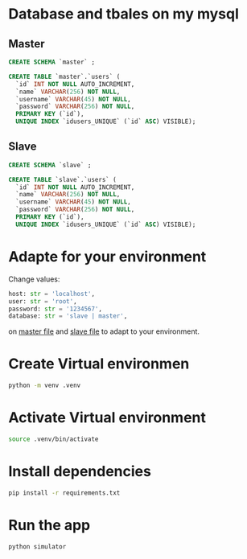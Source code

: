 # Database and tbales on my mysql
## Master
```sql
CREATE SCHEMA `master` ;

CREATE TABLE `master`.`users` (
  `id` INT NOT NULL AUTO_INCREMENT,
  `name` VARCHAR(256) NOT NULL,
  `username` VARCHAR(45) NOT NULL,
  `password` VARCHAR(256) NOT NULL,
  PRIMARY KEY (`id`),
  UNIQUE INDEX `idusers_UNIQUE` (`id` ASC) VISIBLE);
```

## Slave
```sql
CREATE SCHEMA `slave` ;

CREATE TABLE `slave`.`users` (
  `id` INT NOT NULL AUTO_INCREMENT,
  `name` VARCHAR(256) NOT NULL,
  `username` VARCHAR(45) NOT NULL,
  `password` VARCHAR(256) NOT NULL,
  PRIMARY KEY (`id`),
  UNIQUE INDEX `idusers_UNIQUE` (`id` ASC) VISIBLE);
```


# Adapte for your environment
Change values:
```python
host: str = 'localhost',
user: str = 'root',
password: str = '1234567',
database: str = 'slave | master',
```
on [master file](https://github.com/Computer-Science-Course/master-user-simulation/blob/main/simulator/models/database/master.py) and [slave file](https://github.com/Computer-Science-Course/master-user-simulation/blob/main/simulator/models/database/slave.py) to adapt to your environment.

# Create Virtual environmen
```bash
python -m venv .venv
```

# Activate Virtual environment
```bash
source .venv/bin/activate
```

# Install dependencies
```bash
pip install -r requirements.txt
```

# Run the app
```bash
python simulator
```